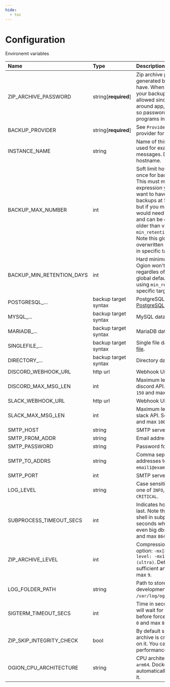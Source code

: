 ```yaml
---
hide:
  - toc
---
```


# Configuration

Environemt variables

| Name                      | Type                 | Description                                                                                                                                                                                                                                                                                                                                                                                                                                                                                                                                                      | Default         |
| :------------------------ | :------------------- | :--------------------------------------------------------------------------------------------------------------------------------------------------------------------------------------------------------------------------------------------------------------------------------------------------------------------------------------------------------------------------------------------------------------------------------------------------------------------------------------------------------------------------------------------------------------- | :-------------- |
| ZIP_ARCHIVE_PASSWORD      | string[**required**] | Zip archive password that **all** backups generated by this ogion instance will have. When it is lost, you lose access to your backups. Special characters are allowed since [shlex quote](https://docs.python.org/3/library/shlex.html#shlex.quote) is used around app, though not recommended so password can be used when using programs in terminal like `unzip`.                                                                                                                                                                                            | -               |
| BACKUP_PROVIDER           | string[**required**] | See `Providers` chapter, choosen backup provider for example [GCS](./providers/google_cloud_storage.md).                                                                                                                                                                                                                                                                                                                                                                                                                                                         | -               |
| INSTANCE_NAME             | string               | Name of this ogion instance, will be used for example when sending fail messages. Defaults to system hostname.                                                                                                                                                                                                                                                                                                                                                                                                                                                   | system hostname |
| BACKUP_MAX_NUMBER         | int                  | Soft limit how many backups can live at once for backup target. Defaults to `7`. This must makes sense with cron expression you use. For example if you want to have `7` day retention, and make backups at 5:00, `max_backups=7` is fine, but if you make `4` backups per day, you would need `max_backups=28`. Limit is soft and can be exceeded if no backup is older than value specified in `min_retention_days` in backup target. Note this global default and can be overwritten by using `max_backups` param in specific targets. Min `1` and max `998`. | 7               |
| BACKUP_MIN_RETENTION_DAYS | int                  | Hard minimum backups lifetime in days. Ogion won't ever delete files before, regardles of other options. Note this global default and can be overwritten by using `min_retention_days` param in specific targets. Min `0` and max `36600`.                                                                                                                                                                                                                                                                                                                       | 3               |
| POSTGRESQL\_...           | backup target syntax | PostgreSQL database target, see [PostgreSQL](./backup_targets/postgresql.md).                                                                                                                                                                                                                                                                                                                                                                                                                                                                                    | -               |
| MYSQL\_...                | backup target syntax | MySQL database target, see [MySQL](./backup_targets/mysql.md).                                                                                                                                                                                                                                                                                                                                                                                                                                                                                                   | -               |
| MARIADB\_...              | backup target syntax | MariaDB database target, see [MariaDB](./backup_targets/mariadb.md).                                                                                                                                                                                                                                                                                                                                                                                                                                                                                             | -               |
| SINGLEFILE\_...           | backup target syntax | Single file database target, see [Single file](./backup_targets/file.md).                                                                                                                                                                                                                                                                                                                                                                                                                                                                                        | -               |
| DIRECTORY\_...            | backup target syntax | Directory database target, see [Directory](backup_targets/directory.md).                                                                                                                                                                                                                                                                                                                                                                                                                                                                                         | -               |
| DISCORD_WEBHOOK_URL       | http url             | Webhook URL for fail messages.                                                                                                                                                                                                                                                                                                                                                                                                                                                                                                                                   | -               |
| DISCORD_MAX_MSG_LEN       | int                  | Maximum length of messages send to discord API. Sensible default used. Min `150` and max `10000`.                                                                                                                                                                                                                                                                                                                                                                                                                                                                | 1500            |
| SLACK_WEBHOOK_URL         | http url             | Webhook URL for fail messages.                                                                                                                                                                                                                                                                                                                                                                                                                                                                                                                                   | -               |
| SLACK_MAX_MSG_LEN         | int                  | Maximum length of messages send to slack API. Sensible default used. Min `150` and max `10000`.                                                                                                                                                                                                                                                                                                                                                                                                                                                                  | 1500            |
| SMTP_HOST                 | string               | SMTP server host.                                                                                                                                                                                                                                                                                                                                                                                                                                                                                                                                                | -               |
| SMTP_FROM_ADDR            | string               | Email address that will send emails.                                                                                                                                                                                                                                                                                                                                                                                                                                                                                                                             | -               |
| SMTP_PASSWORD             | string               | Password for `SMTP_FROM_ADDR`.                                                                                                                                                                                                                                                                                                                                                                                                                                                                                                                                   | -               |
| SMTP_TO_ADDRS             | string               | Comma separated list of email addresses to send emails. For example `email1@example.com,email2@example.com`.                                                                                                                                                                                                                                                                                                                                                                                                                                                     | -               |
| SMTP_PORT                 | int                  | SMTP server port.                                                                                                                                                                                                                                                                                                                                                                                                                                                                                                                                                | 587             |
| LOG_LEVEL                 | string               | Case sensitive const log level, must be one of `INFO`, `DEBUG`, `WARNING`, `ERROR`, `CRITICAL`.                                                                                                                                                                                                                                                                                                                                                                                                                                                                  | INFO            |
| SUBPROCESS_TIMEOUT_SECS   | int                  | Indicates how long subprocesses can last. Note that all backups are run from shell in subprocesses. Defaults to 3600 seconds which should be enough for even big dbs to make backup of. Min `5` and max `86400` (24h).                                                                                                                                                                                                                                                                                                                                           | 3600            |
| ZIP_ARCHIVE_LEVEL         | int                  | Compression level of 7-zip via `-mx` option: `-mx[N] : set compression level: -mx1 (fastest) ... -mx9 (ultra)`. Defaults to `3` which should be sufficient and fast enough. Min `1` and max `9`.                                                                                                                                                                                                                                                                                                                                                                 | 3               |
| LOG_FOLDER_PATH           | string               | Path to store log files, for local development `./logs`, in container `/var/log/ogion`.                                                                                                                                                                                                                                                                                                                                                                                                                                                                          | /var/log/ogion  |
| SIGTERM_TIMEOUT_SECS      | int                  | Time in seconds on exit how long ogion will wait for ongoing backup threads before force killing them and exiting. Min `0` and max `86400` (24h).                                                                                                                                                                                                                                                                                                                                                                                                                | 30              |
| ZIP_SKIP_INTEGRITY_CHECK  | bool                 | By default set to `false` and after 7zip archive is created, integrity check runs on it. You can opt out this behaviour for performance reasons, use `true`.                                                                                                                                                                                                                                                                                                                                                                                                     | false           |
| OGION_CPU_ARCHITECTURE    | string               | CPU architecture, supported `amd64` and `arm64`. Docker container will set it automatically so probably do not change it.                                                                                                                                                                                                                                                                                                                                                                                                                                        | amd64           |

<br>
<br>

